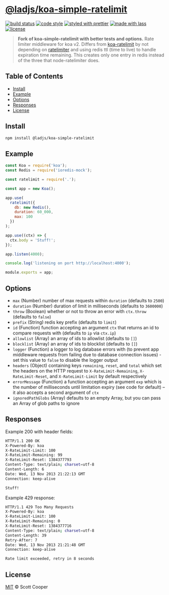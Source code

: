 # [**@ladjs/koa-simple-ratelimit**](https://github.com/ladjs/koa-simple-ratelimit)

[![build status](https://github.com/ladjs/koa-simple-ratelimit/actions/workflows/ci.yml/badge.svg)](https://github.com/ladjs/koa-simple-ratelimit/actions/workflows/ci.yml)
[![code style](https://img.shields.io/badge/code_style-XO-5ed9c7.svg)](https://github.com/sindresorhus/xo)
[![styled with prettier](https://img.shields.io/badge/styled_with-prettier-ff69b4.svg)](https://github.com/prettier/prettier)
[![made with lass](https://img.shields.io/badge/made_with-lass-95CC28.svg)](https://lass.js.org)
[![license](https://img.shields.io/github/license/ladjs/koa-simple-ratelimit.svg)](LICENSE)

> **Fork of koa-simple-ratelimit with better tests and options.** Rate limiter middleware for koa v2. Differs from [koa-ratelimit](https://github.com/koajs/ratelimit) by not depending on [ratelimiter](https://github.com/tj/node-ratelimiter) and using redis ttl (time to live) to handle expiration time remaining. This creates only one entry in redis instead of the three that node-ratelimiter does.


## Table of Contents

* [Install](#install)
* [Example](#example)
* [Options](#options)
* [Responses](#responses)
* [License](#license)


## Install

```sh
npm install @ladjs/koa-simple-ratelimit
```


## Example

```js
const Koa = require('koa');
const Redis = require('ioredis-mock');

const ratelimit = require('.');

const app = new Koa();

app.use(
  ratelimit({
    db: new Redis(),
    duration: 60_000,
    max: 100
  })
);

app.use((ctx) => {
  ctx.body = 'Stuff!';
});

app.listen(4000);

console.log('listening on port http://localhost:4000');

module.exports = app;
```


## Options

* `max` (Number) number of max requests within `duration` (defaults to `2500`)
* `duration` (Number) duration of limit in milliseconds (defaults to `3600000`)
* `throw` (Boolean) whether or not to throw an error with `ctx.throw` (defaults to `false`)
* `prefix` (String) redis key prefix (defaults to `limit`)
* `id` (Function) function accepting an argument `ctx` that returns an id to compare requests with (defaults to `ip` via `ctx.ip`)
* `allowlist` (Array) an array of ids to allowlist (defaults to `[]`)
* `blocklist` (Array) an array of ids to blocklist (defaults to `[]`)
* `logger` (Function) a logger to log database errors with (to prevent app middleware requests from failing due to database connection issues) - set this value to `false` to disable the logger output
* `headers` (Object) containing keys `remaining`, `reset`, and `total` which set the headers on the HTTP request to `X-RateLimit-Remaining`, `X-RateLimit-Reset`, and `X-RateLimit-Limit` by default respectively
* `errorMessage` (Function) a function accepting an argument `exp` which is the number of milliseconds until limitation expiry (see code for default) – it also accepts a second argument of `ctx`
* `ignoredPathGlobs` (Array) defaults to an empty Array, but you can pass an Array of glob paths to ignore


## Responses

Example 200 with header fields:

```sh
HTTP/1.1 200 OK
X-Powered-By: koa
X-RateLimit-Limit: 100
X-RateLimit-Remaining: 99
X-RateLimit-Reset: 1384377793
Content-Type: text/plain; charset=utf-8
Content-Length: 6
Date: Wed, 13 Nov 2013 21:22:13 GMT
Connection: keep-alive

Stuff!
```

Example 429 response:

```sh
HTTP/1.1 429 Too Many Requests
X-Powered-By: koa
X-RateLimit-Limit: 100
X-RateLimit-Remaining: 0
X-RateLimit-Reset: 1384377716
Content-Type: text/plain; charset=utf-8
Content-Length: 39
Retry-After: 7
Date: Wed, 13 Nov 2013 21:21:48 GMT
Connection: keep-alive

Rate limit exceeded, retry in 8 seconds
```


## License

[MIT](LICENSE) © Scott Cooper
